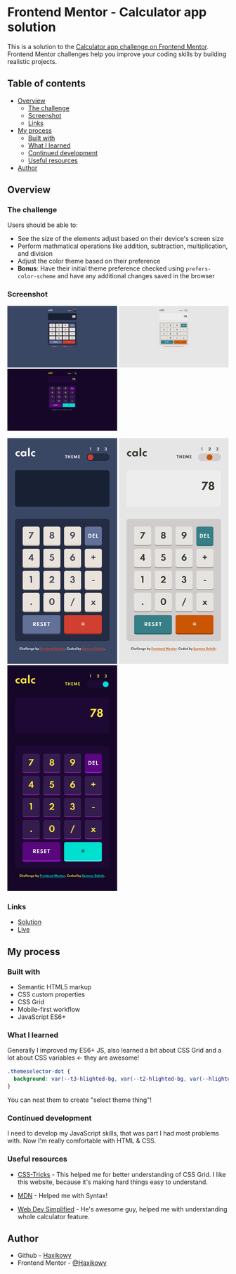 # Frontend Mentor - Calculator app solution

This is a solution to the [Calculator app challenge on Frontend Mentor](https://www.frontendmentor.io/challenges/calculator-app-9lteq5N29). Frontend Mentor challenges help you improve your coding skills by building realistic projects.

## Table of contents

- [Overview](#overview)
  - [The challenge](#the-challenge)
  - [Screenshot](#screenshot)
  - [Links](#links)
- [My process](#my-process)
  - [Built with](#built-with)
  - [What I learned](#what-i-learned)
  - [Continued development](#continued-development)
  - [Useful resources](#useful-resources)
- [Author](#author)

## Overview

### The challenge

Users should be able to:

- See the size of the elements adjust based on their device's screen size
- Perform mathmatical operations like addition, subtraction, multiplication, and division
- Adjust the color theme based on their preference
- **Bonus**: Have their initial theme preference checked using `prefers-color-scheme` and have any additional changes saved in the browser

### Screenshot

<img src="/images/screenshot-d1.png" width="250px" /> <img src="/images/screenshot-d2.png" width="250px" /> <img src="/images/screenshot-d3.png" width="250px" />


<img src="/images/screenshot-m1.png" width="250px" /> <img src="/images/screenshot-m2.png" width="250px" /> <img src="/images/screenshot-m3.png" width="250px" />

### Links

- [Solution](https://github.com/Haxikowy/fem-calculator-app)
- [Live](https://haxikowy.github.io/fem-calculator-app/)

## My process

### Built with

- Semantic HTML5 markup
- CSS custom properties
- CSS Grid
- Mobile-first workflow
- JavaScript ES6+

### What I learned

Generally I improved my ES6+ JS, also learned a bit about CSS Grid and a lot about CSS variables <- they are awesome!

```css
.themeselector-dot {
  background: var(--t3-hlighted-bg, var(--t2-hlighted-bg, var(--hlighted-bg)));
}
```

You can nest them to create "select theme thing"!

### Continued development

I need to develop my JavaScript skills, that was part I had most problems with. Now I'm really comfortable with HTML & CSS.

### Useful resources

- [CSS-Tricks](https://css-tricks.com/snippets/css/complete-guide-grid) - This helped me for better understanding of CSS Grid. I like this website, because it's making hard things easy to understand.

- [MDN](https://developer.mozilla.org/en-US/) - Helped me with Syntax!

- [Web Dev Simplified](https://www.youtube.com/channel/UCFbNIlppjAuEX4znoulh0Cw) - He's awesome guy, helped me with understanding whole calculator feature.

## Author

- Github - [Haxikowy](https://github.com/Haxikowy/)
- Frontend Mentor - [@Haxikowy](https://www.frontendmentor.io/profile/Haxikowy)
